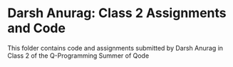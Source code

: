 # Darsh Anurag: Class 2 Assignments and Code
This folder contains code and assignments submitted by Darsh Anurag in Class 2 of the Q-Programming Summer of Qode